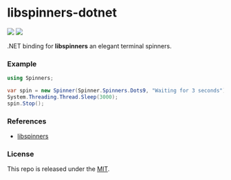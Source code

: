 # libspinners-dotnet

[![](https://img.shields.io/github/v/tag/thechampagne/libspinners-dotnet?label=version)](https://github.com/thechampagne/libspinners-dotnet/releases/latest) [![](https://img.shields.io/github/license/thechampagne/libspinners-dotnet)](https://github.com/thechampagne/libspinners-dotnet/blob/main/LICENSE)

.NET binding for **libspinners** an elegant terminal spinners.

### Example

```cs
using Spinners;

var spin = new Spinner(Spinner.Spinners.Dots9, "Waiting for 3 seconds");
System.Threading.Thread.Sleep(3000);
spin.Stop();
```

### References
 - [libspinners](https://github.com/thechampagne/libspinners)

### License

This repo is released under the [MIT](https://github.com/thechampagne/libspinners-dotnet/blob/main/LICENSE).
